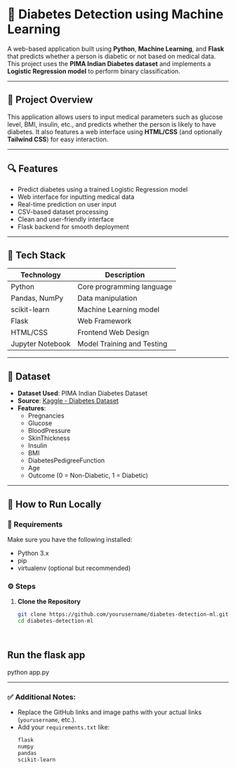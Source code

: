 # 🧠 Diabetes Detection using Machine Learning

A web-based application built using **Python**, **Machine Learning**, and **Flask** that predicts whether a person is diabetic or not based on medical data. This project uses the **PIMA Indian Diabetes dataset** and implements a **Logistic Regression model** to perform binary classification.

---

## 📌 Project Overview

This application allows users to input medical parameters such as glucose level, BMI, insulin, etc., and predicts whether the person is likely to have diabetes. It also features a web interface using **HTML/CSS** (and optionally **Tailwind CSS**) for easy interaction.

---

## 🔍 Features

- Predict diabetes using a trained Logistic Regression model
- Web interface for inputting medical data
- Real-time prediction on user input
- CSV-based dataset processing
- Clean and user-friendly interface
- Flask backend for smooth deployment

---

## 🧪 Tech Stack

| Technology         | Description                    |
|--------------------|--------------------------------|
| Python             | Core programming language      |
| Pandas, NumPy      | Data manipulation              |
| scikit-learn       | Machine Learning model         |
| Flask              | Web Framework                  |
| HTML/CSS           | Frontend Web Design            |
| Jupyter Notebook   | Model Training and Testing     |

---

## 📁 Dataset

- **Dataset Used**: PIMA Indian Diabetes Dataset
- **Source**: [Kaggle - Diabetes Dataset](https://www.kaggle.com/datasets/uciml/pima-indians-diabetes-database)
- **Features**:
  - Pregnancies
  - Glucose
  - BloodPressure
  - SkinThickness
  - Insulin
  - BMI
  - DiabetesPedigreeFunction
  - Age
  - Outcome (0 = Non-Diabetic, 1 = Diabetic)


---

## 🚀 How to Run Locally

### 🔧 Requirements
Make sure you have the following installed:
- Python 3.x
- pip
- virtualenv (optional but recommended)

### ⚙️ Steps

1. **Clone the Repository**
   ```bash
   git clone https://github.com/yourusername/diabetes-detection-ml.git
   cd diabetes-detection-ml




## Run the flask app 
python app.py


---

### ✅ Additional Notes:

- Replace the GitHub links and image paths with your actual links (`yourusername`, etc.).
- Add your `requirements.txt` like:
  ```txt
  flask
  numpy
  pandas
  scikit-learn
